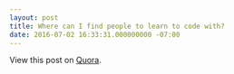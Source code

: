 ```yaml
---
layout: post
title: Where can I find people to learn to code with?
date: 2016-07-02 16:33:31.000000000 -07:00
---
```

<!-- link[https://www.quora.com/Where-can-I-find-people-with-whom-I-can-learn-programming-languages/answer/Mike-Coutermarsh] -->

View this post on [Quora](https://www.quora.com/Where-can-I-find-people-with-whom-I-can-learn-programming-languages/answer/Mike-Coutermarsh).

